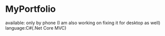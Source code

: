 # MyPortfolio 
available: only by phone (I am also working on fixing it for desktop as well)
language:C#(.Net Core MVC) 

